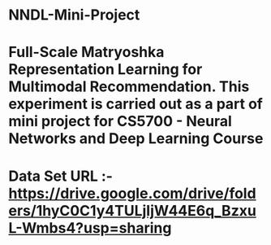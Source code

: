 # NNDL-Mini-Project
# Full-Scale Matryoshka Representation Learning for Multimodal Recommendation. This experiment is carried out as a part of mini project for CS5700 - Neural Networks and Deep Learning Course

# Data Set URL :- https://drive.google.com/drive/folders/1hyC0C1y4TULjIjW44E6q_BzxuL-Wmbs4?usp=sharing
